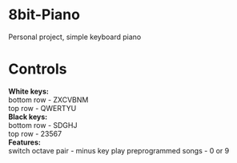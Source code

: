 # 8bit-Piano
Personal project, simple keyboard piano
# Controls
**White keys:**\
bottom row - ZXCVBNM\
top row - QWERTYU\
**Black keys:**\
bottom row - SDGHJ\
top row - 23567\
**Features:**\
switch octave pair - minus key 
play preprogrammed songs - 0 or 9
